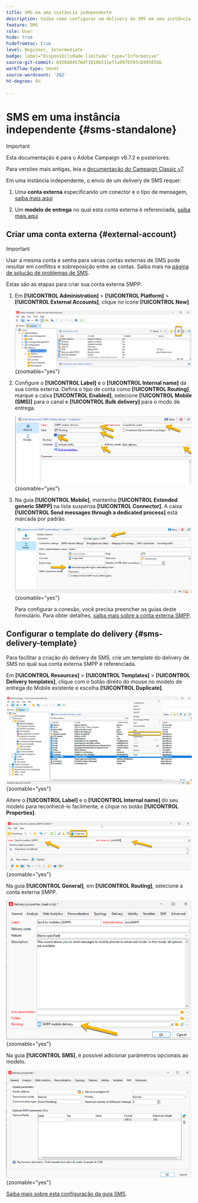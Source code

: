 ```yaml
---
title: SMS em uma instância independente
description: Saiba como configurar um delivery de SMS em uma instância independente
feature: SMS
role: User
hide: true
hidefromtoc: true
level: Beginner, Intermediate
badge: label="Disponibilidade limitada" type="Informative"
source-git-commit: 6926d84576df1810b511ef1a9976593cb99585bb
workflow-type: tm+mt
source-wordcount: '262'
ht-degree: 9%

---
```



# SMS em uma instância independente {#sms-standalone}

>[!IMPORTANT]
>
>Esta documentação é para o Adobe Campaign v8.7.2 e posteriores.
>
>Para versões mais antigas, leia a [documentação do Campaign Classic v7](https://experienceleague.adobe.com/en/docs/campaign-classic/using/sending-messages/sending-messages-on-mobiles/sms-set-up/sms-set-up).

Em uma instância independente, o envio de um delivery de SMS requer:

1. Uma **conta externa** especificando um conector e o tipo de mensagem, [saiba mais aqui](#external-account)

1. Um **modelo de entrega** no qual esta conta externa é referenciada, [saiba mais aqui](#sms-delivery-template)

## Criar uma conta externa {#external-account}

>[!IMPORTANT]
>
>Usar a mesma conta e senha para várias contas externas de SMS pode resultar em conflitos e sobreposição entre as contas. Saiba mais na [página de solução de problemas de SMS](smpp-connection.md#sms-troubleshooting).

Estas são as etapas para criar sua conta externa SMPP:

1. Em **[!UICONTROL Administration]** > **[!UICONTROL Platform]** > **[!UICONTROL External Accounts]**, clique no ícone **[!UICONTROL New]**

   ![](assets/sms_extaccount.png){zoomable="yes"}

1. Configure o **[!UICONTROL Label]** e o **[!UICONTROL Internal name]** da sua conta externa. Defina o tipo de conta como **[!UICONTROL Routing]**, marque a caixa **[!UICONTROL Enabled]**, selecione **[!UICONTROL Mobile (SMS)]** para o canal e **[!UICONTROL Bulk delivery]** para o modo de entrega.

   ![](assets/sms_extaccount_new.png){zoomable="yes"}

1. Na guia **[!UICONTROL Mobile]**, mantenha **[!UICONTROL Extended generic SMPP]** na lista suspensa **[!UICONTROL Connector]**.
A caixa **[!UICONTROL Send messages through a dedicated process]** está marcada por padrão.

   ![](assets/sms_extaccount_connector.png){zoomable="yes"}

   Para configurar a conexão, você precisa preencher as guias deste formulário. Para obter detalhes, [saiba mais sobre a conta externa SMPP](smpp-external-account.md#smpp-connection-settings).


## Configurar o template do delivery {#sms-delivery-template}

Para facilitar a criação do delivery de SMS, crie um template do delivery de SMS no qual sua conta externa SMPP é referenciada.

Em **[!UICONTROL Resources]** > **[!UICONTROL Templates]** > **[!UICONTROL Delivery templates]**, clique com o botão direito do mouse no modelo de entrega do Mobile existente e escolha **[!UICONTROL Duplicate]**.

![](assets/sms_template_duplicate.png){zoomable="yes"}

Altere o **[!UICONTROL Label]** e o **[!UICONTROL Internal name]** do seu modelo para reconhecê-lo facilmente, e clique no botão **[!UICONTROL Properties]**.

![](assets/sms_template_name.png){zoomable="yes"}

Na guia **[!UICONTROL General]**, em **[!UICONTROL Routing]**, selecione a conta externa SMPP.

![](assets/sms_template_routing.png){zoomable="yes"}

Na guia **[!UICONTROL SMS]**, é possível adicionar parâmetros opcionais ao modelo.

![](assets/sms_template_properties.png){zoomable="yes"}

[Saiba mais sobre esta configuração da guia SMS](sms-delivery-settings.md).
